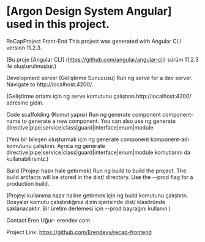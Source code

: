 # [Argon Design System Angular] used in this project.

ReCapProject Front-End
This project was generated with Angular CLI version 11.2.3.

(Bu proje [Angular CLI] (https://github.com/angular/angular-cli) sürüm 11.2.3 ile oluşturulmuştur.)

Development server (Geliştirme Sunucusu)
Run ng serve for a dev server. Navigate to http://localhost:4200/.

(Geliştirme ortamı için ng serve komutunu çalıştırın.http://localhost:4200/ adresine gidin.


Code scaffolding (Komut yapısı)
Run ng generate component component-name to generate a new component. You can also use ng generate directive|pipe|service|class|guard|interface|enum|module.

(Yeni bir bileşen oluşturmak için ng generate component komponent-adı komutunu çalıştırın. Ayrıca ng generate directive|pipe|service|class|guard|interface|enum|module komutlarını da kullanabilirsiniz.)


Build (Projeyi hazır hale getirmek)
Run ng build to build the project. The build artifacts will be stored in the dist/ directory. Use the --prod flag for a production build.

(Projeyi kullanıma hazır haline getirmek için ng build komutunu çalıştırın. Dosyalar komutu çalıştırdığınız dizin içerisinde dist/ klasöründe saklanacaktır. Bir üretim derlemesi için --prod bayrağını kullanın.)

Contact
Eren Uğur- erendev.com

Project Link: https://github.com/Erendevv/recap-frontend
